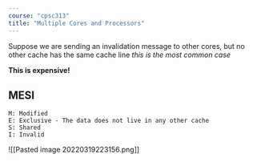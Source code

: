 ```yaml
---
course: "cpsc313"
title: "Multiple Cores and Processors"
---
```


Suppose we are sending an invalidation message to other cores, but
no other cache has the same cache line
*this is the most common case*

**This is expensive!**

## MESI
```
M: Modified
E: Exclusive - The data does not live in any other cache
S: Shared
I: Invalid
```

![[Pasted image 20220319223156.png]]

